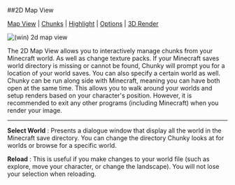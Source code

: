 ##2D Map View

[Map View][0] | [Chunks][1] | [Highlight][2] | [Options][3] | [3D Render][4]

[0]:2d_map_view_map-view.html
[1]:2d_map_view_chunks.html
[2]:2d_map_view_highlight.html
[3]:2d_map_view_options.html
[4]:2d_map_view_3d-render.html

![(win) 2d map view](2d_map_view.png)


The 2D Map View allows you to interactively manage chunks from your Minecraft world.  As well as change texture packs.  If your Minecraft saves world directory is missing or cannot be found, Chunky will prompt you for a location of your world saves.  You can also specify a certain world as well.
Chunky can be run along side with Minecraft, meaning you can have both open at the same time.  This allows you to walk around your worlds and setup renders based on your character's position.  However, it is recommended to exit any other programs (including Minecraft) when you render your image.

----

**Select World**
:   Presents a dialogue window that display all the world in the Minecraft save directory.  You can change the directory Chunky looks at for worlds or browse for a specific world.

**Reload**
:   This is useful if you make changes to your world file (such as explore, move your character, or change the landscape).  You will not lose your selection when reloading.
